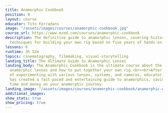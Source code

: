 ```yaml
---
title: Anamorphic Cookbook
position: 0
layout: course
educator: Tito Ferradans
image: "/assets/images/courses/anamorphic-cookbook.jpg"
course_url: https://www.mzed.com/courses/anamorphic-cookbook
description: The definitive guide to anamorphic lenses, covering history and practical
  techniques for building your own rig based on five years of hands-on experience.
lessons: 6
runtime: 3h 52m
topics: cinematography, filmmaking, visual-storytelling
landing_title: The Ultimate Guide to Anamorphic Lenses
landing_body: The Anamorphic Cookbook is the ultimate course about the history of
  anamorphic lenses and how to put together your own rig.<br><br>After five years
  of experimenting with various lenses, systems, and cameras, educator Tito Ferradans
  has created a fast-paced and entertaining guide to anamorphics, saving you both
  time and money on your anamorphic journey.
landing_image: "/assets/images/courses/anamorphic-cookbook/anamorphic-cookbook-tito.jpg"
additional_images: 
show_stats: true
show_pricing: true
---
```


